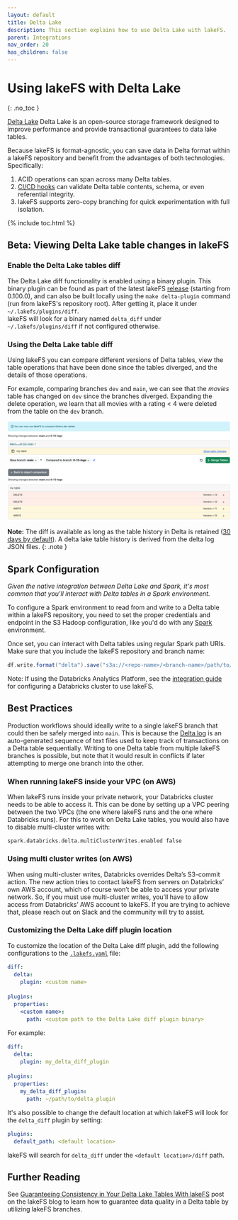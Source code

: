 ```yaml
---
layout: default
title: Delta Lake
description: This section explains how to use Delta Lake with lakeFS.
parent: Integrations
nav_order: 20
has_children: false
---
```


# Using lakeFS with Delta Lake
{: .no_toc }

[Delta Lake](https://delta.io/) Delta Lake is an open-source storage framework designed to improve performance and provide transactional guarantees to data lake tables.

Because lakeFS is format-agnostic, you can save data in Delta format within a lakeFS repository and benefit from the advantages of both technologies.  Specifically:

1. ACID operations can span across many Delta tables.
2. [CI/CD hooks](../use_cases/cicd_for_data.md#using-hooks-as-data-quality-gates) can validate Delta table contents, schema, or even referential integrity.
3. lakeFS supports zero-copy branching for quick experimentation with full isolation.

{% include toc.html %}

## Beta: Viewing Delta Lake table changes in lakeFS 

### Enable the Delta Lake tables diff

The Delta Lake diff functionality is enabled using a binary plugin. This binary plugin can be found as part of the latest lakeFS
[release](https://github.com/treeverse/lakeFS/releases/latest) (starting from 0.100.0), and can also be built locally using the `make delta-plugin` command
(run from lakeFS's repository root). After getting it, place it under `~/.lakefs/plugins/diff`.  
lakeFS will look for a binary named `delta_diff` under `~/.lakefs/plugins/diff` if not configured otherwise.

### Using the Delta Lake table diff

Using lakeFS you can compare different versions of Delta tables, view the table operations that have been done since the tables diverged, and the details of those operations.

For example, comparing branches `dev` and `main`, we can see that the _movies_ table has changed on `dev` since the branches diverged. 
Expanding the delete operation, we learn that all movies with a rating < 4 were deleted from the table on the `dev` branch.


![movies_table_changed.png](../assets/img/delta-diff-table-icon.png)
![movies_table_operations.png](../assets/img/delta-diff-operations.png)

**Note:** 
The diff is available as long as the table history in Delta is retained ([30 days by default](https://docs.databricks.com/delta/history.html#configure-data-retention-for-time-travel)). A delta lake table history is derived from the delta log JSON files.
{: .note }

## Spark Configuration

_Given the native integration between Delta Lake and Spark, it's most common that you'll interact with Delta tables in a Spark environment._

To configure a Spark environment to read from and write to a Delta table within a lakeFS repository, you need to set the proper credentials and endpoint in the S3 Hadoop configuration, like you'd do with any [Spark](./spark.md) environment.

Once set, you can interact with Delta tables using regular Spark path URIs. Make sure that you include the lakeFS repository and branch name:

```scala
df.write.format("delta").save("s3a://<repo-name>/<branch-name>/path/to/delta-table")
```

Note: If using the Databricks Analytics Platform, see the [integration guide](./spark.md#installation) for configuring a Databricks cluster to use lakeFS.

## Best Practices

Production workflows should ideally write to a single lakeFS branch that could then be safely merged into `main`. This is because the [Delta log](https://databricks.com/blog/2019/08/21/diving-into-delta-lake-unpacking-the-transaction-log.html) is an auto-generated sequence of text files used to keep track of transactions on a Delta table sequentially. Writing to one Delta table from multiple lakeFS branches is possible, but note that it would result in conflicts if later attempting to merge one branch into the other.

### When running lakeFS inside your VPC (on AWS)

When lakeFS runs inside your private network, your Databricks cluster needs to be able to access it. 
This can be done by setting up a VPC peering between the two VPCs 
(the one where lakeFS runs and the one where Databricks runs). For this to work on Delta Lake tables, you would also have to disable multi-cluster writes with:

```
spark.databricks.delta.multiClusterWrites.enabled false
```

### Using multi cluster writes (on AWS)

When using multi-cluster writes, Databricks overrides Delta’s S3-commit action. 
The new action tries to contact lakeFS from servers on Databricks’ own AWS account, which of course won’t be able to access your private network. 
So, if you must use multi-cluster writes, you’ll have to allow access from Databricks’ AWS account to lakeFS. 
If you are trying to achieve that, please reach out on Slack and the community will try to assist.

### Customizing the Delta Lake diff plugin location

To customize the location of the Delta Lake diff plugin, add the following configurations to the
[`.lakefs.yaml`](../reference/configuration) file:

```yaml
diff:
  delta:
    plugin: <custom name>

plugins:
  properties:
    <custom name>:
      path: <custom path to the Delta Lake diff plugin binary>
```

For example:

```yaml
diff:
  delta:
    plugin: my_delta_diff_plugin

plugins:
  properties:
    my_delta_diff_plugin:
      path: ~/path/to/delta_plugin
```

It's also possible to change the default location at which lakeFS will look for the `delta_diff` plugin by setting:

```yaml
plugins:
  default_path: <default location>
```

lakeFS will search for `delta_diff` under the `<default location>/diff` path.

## Further Reading

See [Guaranteeing Consistency in Your Delta Lake Tables With lakeFS](https://lakefs.io/guarantee-consistency-in-your-delta-lake-tables-with-lakefs/) post on the lakeFS blog to learn how to 
guarantee data quality in a Delta table by utilizing lakeFS branches.
